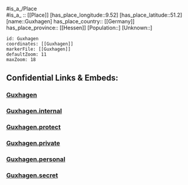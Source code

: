 ﻿---
location: [51.2,9.52] 
mapzoom: [7,12] 
mapmarker: city 
type: City
tags:
- geo/City


SpocWebEntityId: 30650
isDeleted: false
confidential: public

---
#is_a_/Place  
#is_a_ :: [[Place]] 
[has_place_longitude::9.52] 
[has_place_latitude::51.2] 
[name::Guxhagen] 
has_place_country:: [[Germany]]  
has_place_province:: [[Hessen]] 
[Population::] 
[Unknown::] 


```leaflet
id: Guxhagen
coordinates: [[Guxhagen]] 
markerFile: [[Guxhagen]] 
defaultZoom: 11 
maxZoom: 18
```


## Confidential Links & Embeds: 

### [Guxhagen](/_public/Earth/Continent/Europe/Europe~Central/Germany/Germany~West/Hessen/counties~Hessen/Schwalm-Eder-Kreis/cities~Schwalm-Eder/Guxhagen.md) 

### [Guxhagen.internal](/_internal/Earth/Continent/Europe/Europe~Central/Germany/Germany~West/Hessen/counties~Hessen/Schwalm-Eder-Kreis/cities~Schwalm-Eder/Guxhagen.internal.md) 

### [Guxhagen.protect](/_protect/Earth/Continent/Europe/Europe~Central/Germany/Germany~West/Hessen/counties~Hessen/Schwalm-Eder-Kreis/cities~Schwalm-Eder/Guxhagen.protect.md) 

### [Guxhagen.private](/_private/Earth/Continent/Europe/Europe~Central/Germany/Germany~West/Hessen/counties~Hessen/Schwalm-Eder-Kreis/cities~Schwalm-Eder/Guxhagen.private.md) 

### [Guxhagen.personal](/_personal/Earth/Continent/Europe/Europe~Central/Germany/Germany~West/Hessen/counties~Hessen/Schwalm-Eder-Kreis/cities~Schwalm-Eder/Guxhagen.personal.md) 

### [Guxhagen.secret](/_secret/Earth/Continent/Europe/Europe~Central/Germany/Germany~West/Hessen/counties~Hessen/Schwalm-Eder-Kreis/cities~Schwalm-Eder/Guxhagen.secret.md) 
